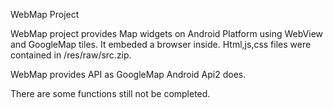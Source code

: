 WebMap Project

WebMap project provides Map widgets on Android Platform using WebView and GoogleMap tiles.
It embeded a browser inside.
Html,js,css files were contained in /res/raw/src.zip.

WebMap provides API as GoogleMap Android Api2 does.

There are some functions still not be completed.
